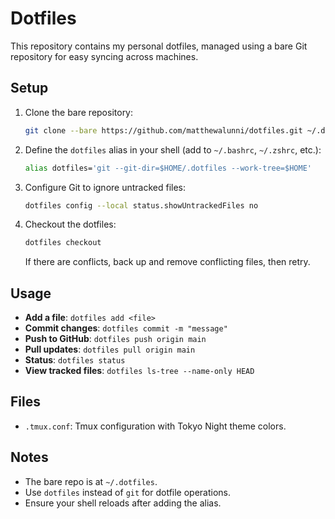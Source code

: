 # Dotfiles

This repository contains my personal dotfiles, managed using a bare Git repository for easy syncing across machines.

## Setup

1. Clone the bare repository:
   ```bash
   git clone --bare https://github.com/matthewalunni/dotfiles.git ~/.dotfiles
   ```

2. Define the `dotfiles` alias in your shell (add to `~/.bashrc`, `~/.zshrc`, etc.):
   ```bash
   alias dotfiles='git --git-dir=$HOME/.dotfiles --work-tree=$HOME'
   ```

3. Configure Git to ignore untracked files:
   ```bash
   dotfiles config --local status.showUntrackedFiles no
   ```

4. Checkout the dotfiles:
   ```bash
   dotfiles checkout
   ```
   If there are conflicts, back up and remove conflicting files, then retry.

## Usage

- **Add a file**: `dotfiles add <file>`
- **Commit changes**: `dotfiles commit -m "message"`
- **Push to GitHub**: `dotfiles push origin main`
- **Pull updates**: `dotfiles pull origin main`
- **Status**: `dotfiles status`
- **View tracked files**: `dotfiles ls-tree --name-only HEAD`

## Files

- `.tmux.conf`: Tmux configuration with Tokyo Night theme colors.

## Notes

- The bare repo is at `~/.dotfiles`.
- Use `dotfiles` instead of `git` for dotfile operations.
- Ensure your shell reloads after adding the alias.